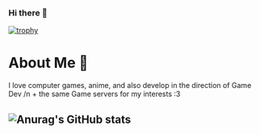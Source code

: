 ### Hi there 👋

[![trophy](https://github.com/RedGast4/github-profile-trophy)](https://github-profile-trophy.vercel.app/?username=RedGast4&theme=onedark)

# About Me 🦊

I love computer games, anime, and also develop in the direction of Game Dev /n + the same Game servers for my interests :3

## ![Anurag's GitHub stats](https://github-readme-stats.vercel.app/api?username=RedGast4&show_icons=true&theme=tokyonight)



